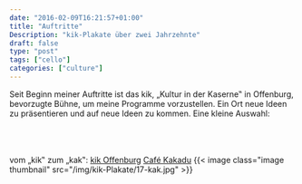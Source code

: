 ```yaml
---
date: "2016-02-09T16:21:57+01:00"
title: "Auftritte"
Description: "kik-Plakate über zwei Jahrzehnte"
draft: false
type: "post"
tags: ["cello"]
categories: ["culture"]
---
```


Seit Beginn meiner Auftritte ist das kik, „Kultur in der Kaserne‟ in Offenburg, bevorzugte Bühne, um meine Programme vorzustellen. Ein Ort neue Ideen zu präsentieren und auf neue Ideen zu kommen. Eine kleine Auswahl:

<br>
<br>
<br>
vom „kik‟ zum „kak‟:  
<a href="http://kik-online.de/" target="_blank">kik Offenburg</a>
<a href="http://cafe-kakadu.de/" target="_blank">Café Kakadu</a>
{{< image class="image thumbnail" src="/img/kik-Plakate/17-kak.jpg" >}}

